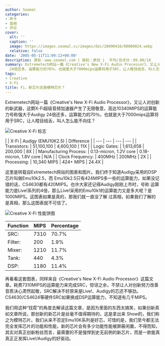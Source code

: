 ```yaml
---
author: Soomal
categories:
- 声卡
- 音频
- 评论
cover:
  alt: ''
  caption: ''
  image: https://images.soomal.cc/images/doc/20090416/00000824.webp
  relative: false
date: '2005-05-11T11:09:12+08:00'
description: 源自：www.soomal.com | 版权：原创 |  平均/总评分：09.00/18
summary: Extremetech网站一篇《Creative's New X-Fi Audio Processor》，又让人对创新的新武器，这颗X-Fi超级音频加速器产生了无限敬意，高达10340MIPS的运算能力号称强大于Audigy
  24倍还多，运算能力的70％，也就是大于7000mips运算将用于SRC，让人瞠目结舌，叫人怎么能不向往？
tags:
- Creative
- X-Fi
title: Fi，新芯片还是模特芯片？
---
```


Extremetech网站一篇《Creative's 
New X-Fi Audio Processor》，又让人对创新的新武器，这颗X-Fi超级音频加速器产生了无限敬意，高达10340MIPS的运算能力号称强大于Audigy 
24倍还多，运算能力的70％，也就是大于7000mips运算将用于SRC，让人瞠目结舌，叫人怎么能不向往？



![Creative X-Fi 标志](https://images.soomal.cc/images/doc/20090416/00000824.webp)



|  | X-Fi | Audigy 
(EMU10K2.5) | Difference |
| --- | --- | --- | --- |
| Transistors: | 51,100,100 | 4,600,100 | 11X |
| Logic Gates: | 1,613,658 | 200,000 | 8X |
| Manufacturing 
Process: | 0.13-micron, 
1.2V core | 0.18-micron, 
1.8V core | N/A |
| Clock 
Frequency: | 400MHz | 200MHz | 2X |
| Processing: | 10,340 MIPS | 424+ MIPS | 24.4X |



这里是转载自Extremetech网站的图表和图片。我们终于知道Audigy采用的DSP芯片叫做Emu10k2.5，而 
Emu10k2.5只有424MIPS多一些的运算能力，如果没记错的话，CS4630都有420MIPS。也许大家还记得Audigy刚刚上市时，号称 
运算能力是Live!系列的4倍，那么Live!采用的Emu10k1的运算能力又是多大呢？是1000MIPS。这图表如果是真的，那我们就一直没了解 
过真相，如果我们了解的是真相，那么这图表就不可信了。



![Creative X-Fi 性能饼图](https://images.soomal.cc/images/doc/20090416/00000825.webp)



| Function | MIPS | Percentage |
| --- | --- | --- |
| SRC: | 7310 | 70.7% |
| Filter: | 200 | 1.9% |
| Mixer: | 1210 | 11.7% |
| Tank: | 440 | 4.3% |
| DSP: | 1180 | 11.4% |



再看看这套图表，同样来自《Creative's 
New X-Fi Audio Processor》这篇文章。耗费7310MIPS的运算能力来完成SRC，惊讶之余，不禁让人对创新努力改善音质决心肃然起敬，SRC解决不好原来是Live!、Audigy的芯还不够劲。CS4630/CS4624等硬件SRC如果换成DSP运算能力，不知道有几千MIPS。



我们用这种“找茬”的角度去解读这篇文章，是因为里面的东西太搞笑，如果创新真如文章所说，那创新的新芯片是丝毫不值得期待的，这是拿出来
Show的，我们称之为模特芯片。我们从来不否定Emu10K系列是好芯，可惜的是，我们至今都无法完全发挥芯片的功能和性能，新的芯片会有多少功能性能被屏蔽闲置，不得而知，其实对真正创新粉丝而言，最需要的不是强悍到史无前例的新芯片，而是一款能真真正正发挥Live!/Audigy的好驱动。